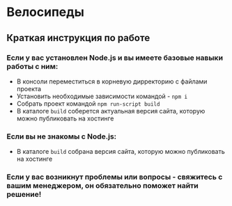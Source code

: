 # Велосипеды
## Краткая инструкция по работе
### Если у вас установлен Node.js и вы имеете базовые навыки работы с ним:
* В консоли переместиться в корневую дирректорию с файлами проекта
* Установить необходимые зависимости командой - `npm i`
* Собрать проект командой `npm run-script build`
* В каталоге `build` соберется актуальная версия сайта, которую можно публиковать на хостинге
### Если вы не знакомы с Node.js:
* В каталоге `build` собрана версия сайта, которую можно публиковать на хостинге
### Если у вас возникнут проблемы или вопросы - свяжитесь с вашим менеджером, он обязательно поможет найти решение!
